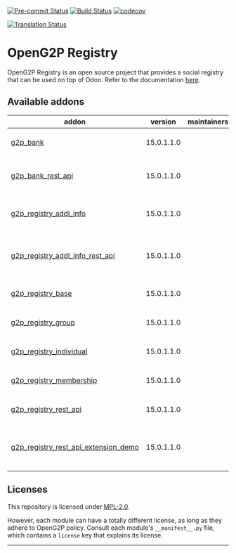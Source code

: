 
<!-- /!\ Non OCA Context : Set here the badge of your runbot / runboat instance. -->
[![Pre-commit Status](https://github.com/openg2p/openg2p-registry/actions/workflows/pre-commit.yml/badge.svg?branch=15.0)](https://github.com/openg2p/openg2p-registry/actions/workflows/pre-commit.yml?query=branch%3A15.0)
[![Build Status](https://github.com/openg2p/openg2p-registry/actions/workflows/test.yml/badge.svg?branch=15.0)](https://github.com/openg2p/openg2p-registry/actions/workflows/test.yml?query=branch%3A15.0)
[![codecov](https://codecov.io/gh/openg2p/openg2p-registry/branch/15.0/graph/badge.svg)](https://codecov.io/gh/openg2p/openg2p-registry)
<!-- /!\ Non OCA Context : Set here the badge of your translation instance. -->
[![Translation Status](https://translate.openspp.org/widgets/openg2p/-/svg-badge.svg)](https://translate.openspp.org/engage/openg2p/?utm_source=widget)

<!-- /!\ do not modify above this line -->

# OpenG2P Registry

OpenG2P Registry is an open source project that provides a social registry that can be used on top of Odoo. Refer to the documentation [here](https://docs.openg2p.org/secure-registry/registry).

<!-- /!\ do not modify below this line -->

<!-- prettier-ignore-start -->

[//]: # (addons)

Available addons
----------------
addon | version | maintainers | summary
--- | --- | --- | ---
[g2p_bank](g2p_bank/) | 15.0.1.1.0 |  | G2P Registry: Bank Details
[g2p_bank_rest_api](g2p_bank_rest_api/) | 15.0.1.1.0 |  | G2P Registry: Bank Details Rest API
[g2p_registry_addl_info](g2p_registry_addl_info/) | 15.0.1.1.0 |  | G2P Registry: Additional Info
[g2p_registry_addl_info_rest_api](g2p_registry_addl_info_rest_api/) | 15.0.1.1.0 |  | G2P Registry: Additional Info REST API
[g2p_registry_base](g2p_registry_base/) | 15.0.1.1.0 |  | G2P Registry: Base
[g2p_registry_group](g2p_registry_group/) | 15.0.1.1.0 |  | G2P Registry: Groups
[g2p_registry_individual](g2p_registry_individual/) | 15.0.1.1.0 |  | G2P Registry: Individual
[g2p_registry_membership](g2p_registry_membership/) | 15.0.1.1.0 |  | G2P Registry: Membership
[g2p_registry_rest_api](g2p_registry_rest_api/) | 15.0.1.1.0 |  | G2P Registry: Rest API
[g2p_registry_rest_api_extension_demo](g2p_registry_rest_api_extension_demo/) | 15.0.1.1.0 |  | G2P Registry: Rest API Extension Demo

[//]: # (end addons)

<!-- prettier-ignore-end -->

## Licenses

This repository is licensed under [MPL-2.0](LICENSE).

However, each module can have a totally different license, as long as they adhere to OpenG2P
policy. Consult each module's `__manifest__.py` file, which contains a `license` key
that explains its license.

----
<!-- /!\ Non OCA Context : Set here the full description of your organization. -->
